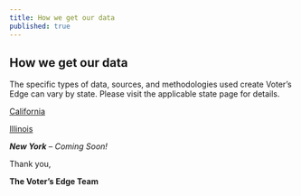 ```yaml
---
title: How we get our data
published: true
---
```



## How we get our data

The specific types of data, sources, and methodologies used create Voter’s Edge can vary by state. Please visit the applicable state page for details.

[California](www.votersedge.org/ca/page/how-we-get-our-data)

[Illinois](www.votersedge.org/ca/page/how-we-get-our-data)

_**New York** – Coming Soon!_

Thank you,

**The Voter’s Edge Team**

